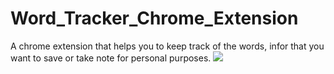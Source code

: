 # Word_Tracker_Chrome_Extension
A chrome extension that helps you to keep track of the words, infor that you want to save or take note for personal purposes.
<img src="https://s23.postimg.org/enxnudl7v/image.png">

